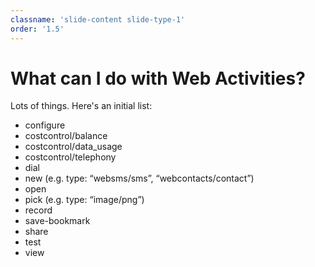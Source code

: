 ```yaml
---
classname: 'slide-content slide-type-1'
order: '1.5'
---
```


What can I do with Web Activities?
==================================

Lots of things. Here's an initial list:

* configure
* costcontrol/balance
* costcontrol/data_usage
* costcontrol/telephony
* dial
* new (e.g. type: “websms/sms”, “webcontacts/contact”)
* open
* pick (e.g. type: “image/png”)
* record
* save-bookmark
* share
* test
* view
